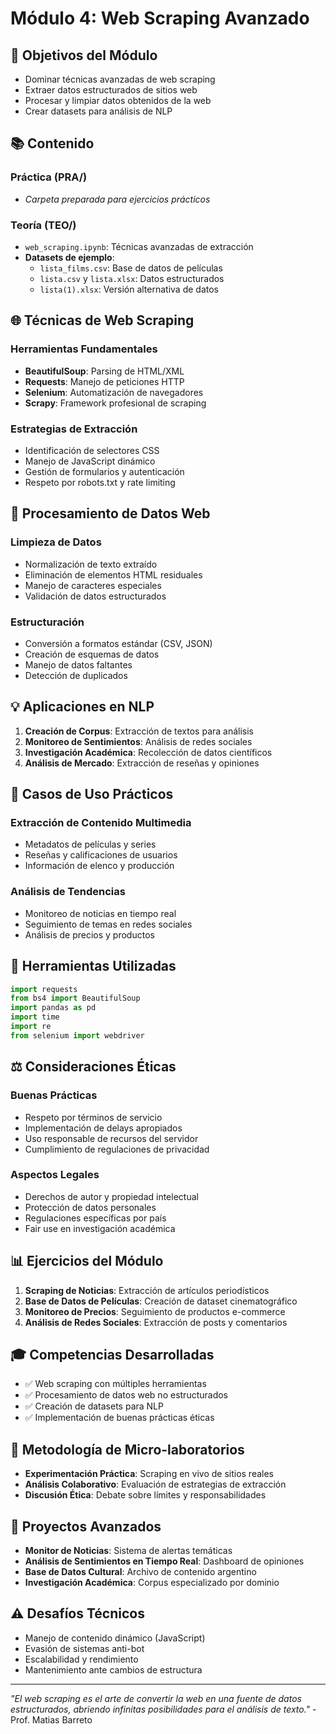 # Módulo 4: Web Scraping Avanzado

## 🎯 Objetivos del Módulo

- Dominar técnicas avanzadas de web scraping
- Extraer datos estructurados de sitios web
- Procesar y limpiar datos obtenidos de la web
- Crear datasets para análisis de NLP

## 📚 Contenido

### Práctica (PRA/)
- *Carpeta preparada para ejercicios prácticos*

### Teoría (TEO/)
- `web_scraping.ipynb`: Técnicas avanzadas de extracción
- **Datasets de ejemplo**:
  - `lista_films.csv`: Base de datos de películas
  - `lista.csv` y `lista.xlsx`: Datos estructurados
  - `lista(1).xlsx`: Versión alternativa de datos

## 🌐 Técnicas de Web Scraping

### Herramientas Fundamentales
- **BeautifulSoup**: Parsing de HTML/XML
- **Requests**: Manejo de peticiones HTTP
- **Selenium**: Automatización de navegadores
- **Scrapy**: Framework profesional de scraping

### Estrategias de Extracción
- Identificación de selectores CSS
- Manejo de JavaScript dinámico
- Gestión de formularios y autenticación
- Respeto por robots.txt y rate limiting

## 🔧 Procesamiento de Datos Web

### Limpieza de Datos
- Normalización de texto extraído
- Eliminación de elementos HTML residuales
- Manejo de caracteres especiales
- Validación de datos estructurados

### Estructuración
- Conversión a formatos estándar (CSV, JSON)
- Creación de esquemas de datos
- Manejo de datos faltantes
- Detección de duplicados

## 💡 Aplicaciones en NLP

1. **Creación de Corpus**: Extracción de textos para análisis
2. **Monitoreo de Sentimientos**: Análisis de redes sociales
3. **Investigación Académica**: Recolección de datos científicos
4. **Análisis de Mercado**: Extracción de reseñas y opiniones

## 🚀 Casos de Uso Prácticos

### Extracción de Contenido Multimedia
- Metadatos de películas y series
- Reseñas y calificaciones de usuarios
- Información de elenco y producción

### Análisis de Tendencias
- Monitoreo de noticias en tiempo real
- Seguimiento de temas en redes sociales
- Análisis de precios y productos

## 🔧 Herramientas Utilizadas

```python
import requests
from bs4 import BeautifulSoup
import pandas as pd
import time
import re
from selenium import webdriver
```

## ⚖️ Consideraciones Éticas

### Buenas Prácticas
- Respeto por términos de servicio
- Implementación de delays apropiados
- Uso responsable de recursos del servidor
- Cumplimiento de regulaciones de privacidad

### Aspectos Legales
- Derechos de autor y propiedad intelectual
- Protección de datos personales
- Regulaciones específicas por país
- Fair use en investigación académica

## 📊 Ejercicios del Módulo

1. **Scraping de Noticias**: Extracción de artículos periodísticos
2. **Base de Datos de Películas**: Creación de dataset cinematográfico
3. **Monitoreo de Precios**: Seguimiento de productos e-commerce
4. **Análisis de Redes Sociales**: Extracción de posts y comentarios

## 🎓 Competencias Desarrolladas

- ✅ Web scraping con múltiples herramientas
- ✅ Procesamiento de datos web no estructurados
- ✅ Creación de datasets para NLP
- ✅ Implementación de buenas prácticas éticas

## 🎯 Metodología de Micro-laboratorios

- **Experimentación Práctica**: Scraping en vivo de sitios reales
- **Análisis Colaborativo**: Evaluación de estrategias de extracción
- **Discusión Ética**: Debate sobre límites y responsabilidades

## 🌟 Proyectos Avanzados

- **Monitor de Noticias**: Sistema de alertas temáticas
- **Análisis de Sentimientos en Tiempo Real**: Dashboard de opiniones
- **Base de Datos Cultural**: Archivo de contenido argentino
- **Investigación Académica**: Corpus especializado por dominio

## ⚠️ Desafíos Técnicos

- Manejo de contenido dinámico (JavaScript)
- Evasión de sistemas anti-bot
- Escalabilidad y rendimiento
- Mantenimiento ante cambios de estructura

---
*"El web scraping es el arte de convertir la web en una fuente de datos estructurados, abriendo infinitas posibilidades para el análisis de texto."* - Prof. Matias Barreto
